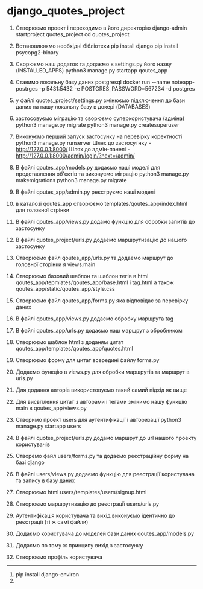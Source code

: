 # django_quotes_project

1. Створюємо проект і переходимо в його директорію
django-admin startproject quotes_project
cd quotes_project 

2. Встановлюжмо необхідні бібліотеки
pip install django
pip install psycopg2-binary

3. Сворюємо наш додаток та додаємо в settings.py його назву (INSTALLED_APPS)
python3 manage.py startapp qoutes_app

4. Ставимо локальну базу даних postgresql
docker run --name noteapp-postrges -p 5431:5432 -e POSTGRES_PASSWORD=567234 -d postgres

5. у файлі quotes_project/settings.py змінюємо підключення до бази даних на нашу локальну базу в докері (DATABASES)

6. застосовуємо міграцію та сворюємо суперкористувача (адміна)
python3 manage.py migrate
python3 manage.py createsuperuser

7. Виконуємо перший запуск застосунку на перевірку коректності
python3 manage.py runserver
Шлях до застосутнку - http://127.0.0.1:8000/
Шлях до адмін-панелі - http://127.0.0.1:8000/admin/login/?next=/admin/


8. В файлі qoutes_app/models.py додаємо наші моделі для представлення об'єктів та виконуємо міграцію
python3 manage.py makemigrations
python3 manage.py migrate

9. В файлі qoutes_app/admin.py реєструємо наші моделі

10. в каталозі qoutes_app створюємо templates/qoutes_app/index.html для головної стрінки

11. В файлі qoutes_app/views.py додамо функцію для обробки запитів до застосунку

12. В файлі quotes_project/urls.py додаємо маршрутизацію до нашого застосунку

13. Створюємо файл qoutes_app/urls.py та додаємо маршрут до головної сторінки я views.main

14. Створюємо базовий шаблон та шаблон тегів в html qoutes_app/tepmlates/qoutes_app/base.html i tag.html a також
qoutes_app/static/qoutes_app/style.css

15. Створюємо файл qoutes_app/forms.py яка відповідає за перевірку даних

16. В файлі qoutes_app/views.py додаємо обробку маршрута tag

17. В файлі qoutes_app/urls.py додаємо наш маршрут з обробником

18. Створюємо шаблон html з доданям цитат qoutes_app/templates/qoutes_app/quotes.html

19. Створюємо форму для цитат всередині файлу forms.py

20. Додаємо функцію в views.py для обробки маршрутів та маршрут в urls.py

21. Для додання авторів використовуємо такий самий підхід як вище

22. Для висвітлення цитат з авторами і тегами змінимо нашу функцію main в qoutes_app/views.py

23. Створимо проект users для аутентифікації і авторизації
python3 manage.py startapp users

24. В файлі quotes_project/urls.py додамо маршрут до url нашого проекту користувачів

25. Створємо файл users/forms.py та додаємо реєстраційну форму на базі django

26. В файлі users/views.py додаємо функцію для реєстрації користувача та запису в базу даних

27. Створюємо html users/templates/users/signup.html

28. Створюємо маршрутизацію до реєстрації users/urls.py

29. Аутентифікація користувача та вихід виконуємо ідентично до реєстрації (ті ж самі файли)

30. Додаємо користувача до моделей бази даних qoutes_app/models.py

31. Додаємо по тому ж принципу вихід з застосунку

32. Створюємо профіль користувача

---
1. pip install django-environ
2. 




